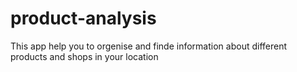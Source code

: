 # product-analysis
This app help you to orgenise and finde information about different products and shops in your location
